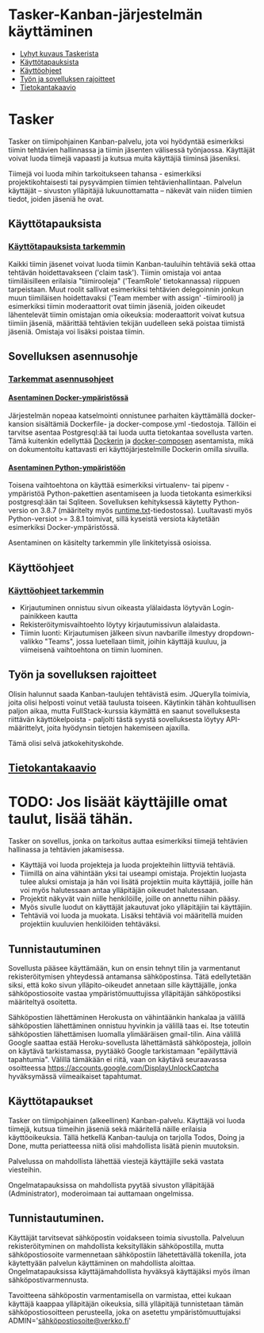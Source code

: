 Tasker-Kanban-järjestelmän käyttäminen
======================================

- [Lyhyt kuvaus Taskerista](#tasker)
- [Käyttötapauksista](#käyttötapauksista)
- [Käyttöohjeet](#käyttöohjeet)
- [Työn ja sovelluksen rajoitteet](#työn-ja-sovelluksen-rajoitteet)
- [Tietokantakaavio](#tietokantakaavio)

# Tasker

Tasker on tiimipohjainen Kanban-palvelu, jota voi hyödyntää esimerkiksi tiimin tehtävien hallinnassa ja tiimin jäsenten välisessä työnjaossa. Käyttäjät voivat luoda tiimejä vapaasti ja kutsua muita käyttäjiä tiiminsä jäseniksi. 

Tiimejä voi luoda mihin tarkoitukseen tahansa - esimerkiksi projektikohtaisesti tai pysyvämpien tiimien tehtävienhallintaan. Palvelun käyttäjät – sivuston ylläpitäjiä lukuunottamatta – näkevät vain niiden tiimien tiedot, joiden jäseniä he ovat.



## Käyttötapauksista

### [Käyttötapauksista tarkemmin](docs/käyttötapaukset.md)

Kaikki tiimin jäsenet voivat luoda tiimin Kanban-tauluihin tehtäviä sekä ottaa tehtävän hoidettavakseen ('claim task'). Tiimin omistaja voi antaa tiimiläisilleen erilaisia "tiimirooleja" ('TeamRole' tietokannassa) riippuen tarpeistaan. Muut roolit sallivat esimerkiksi tehtävien delegoinnin jonkun muun tiimiläisen hoidettavaksi ('Team member with assign' -tiimirooli) ja esimerkiksi tiimin moderaattorit ovat tiimin jäseniä, joiden oikeudet lähentelevät tiimin omistajan omia oikeuksia: moderaattorit voivat kutsua tiimiin jäseniä, määrittää tehtävien tekijän uudelleen sekä poistaa tiimistä jäseniä. Omistaja voi lisäksi poistaa tiimin.

## Sovelluksen asennusohje

### [Tarkemmat asennusohjeet](docs/asennusohje.md)

#### [Asentaminen Docker-ympäristössä](docs/asennusohje#-asentaminen-docker-ympäristössä)

Järjestelmän nopeaa katselmointi onnistunee parhaiten käyttämällä docker-kansion sisältämiä Dockerfile- ja docker-compose.yml -tiedostoja. Tällöin ei tarvitse asentaa Postgresql:ää tai luoda uutta tietokantaa sovellusta varten. Tämä kuitenkin edellyttää [Dockerin]('https://docs.docker.com/engine/install/') ja [docker-composen]('https://docs.docker.com/compose/install/') asentamista, mikä on dokumentoitu kattavasti eri käyttöjärjestelmille Dockerin omilla sivuilla.

#### [Asentaminen Python-ympäristöön](docs/asennusohje#-asentaminen-python-ympäristössä)
Toisena vaihtoehtona on käyttää esimerkiksi virtualenv- tai pipenv -ympäristöä Python-pakettien asentamiseen ja luoda tietokanta esimerkiksi postgresql:ään tai Sqliteen. Sovelluksen kehityksessä käytetty Python-versio on 3.8.7 (määritelty myös [runtime.txt]('runtime.txt')-tiedostossa). Luultavasti myös Python-versiot >= 3.8.1 toimivat, sillä kyseistä versiota käytetään esimerkiksi Docker-ympäristössä.

Asentaminen on käsitelty tarkemmin ylle linkitetyissä osioissa.

## Käyttöohjeet

### [Käyttöohjeet tarkemmin](docs/käyttöohje.md)

* Kirjautuminen onnistuu sivun oikeasta ylälaidasta löytyvän Login-painikkeen kautta
* Rekisteröitymisvaihtoehto löytyy kirjautumissivun alalaidasta.
* Tiimin luonti: Kirjautumisen jälkeen sivun navbarille ilmestyy dropdown-valikko "Teams", jossa luetellaan tiimit, joihin käyttäjä kuuluu, ja viimeisenä vaihtoehtona on tiimin luominen.

## Työn ja sovelluksen rajoitteet

Olisin halunnut saada Kanban-taulujen tehtävistä esim. JQuerylla toimivia, joita olisi helposti voinut vetää taulusta toiseen. Käytinkin tähän kohtuullisen paljon aikaa, mutta FullStack-kurssia käymättä en saanut sovelluksesta riittävän käyttökelpoista - paljolti tästä syystä sovelluksesta löytyy API-määrittelyt, joita hyödynsin tietojen hakemiseen ajaxilla.

Tämä olisi selvä jatkokehityskohde.

## [Tietokantakaavio](docs/tietokantakaavio#-tietokantakaavio)

# TODO: Jos lisäät käyttäjille omat taulut, lisää tähän.

Tasker on sovellus, jonka on tarkoitus auttaa esimerkiksi tiimejä tehtävien hallinassa ja tehtävien jakamisessa.

* Käyttäjä voi luoda projekteja ja luoda projekteihin liittyviä tehtäviä.
* Tiimillä on aina vähintään yksi tai useampi omistaja. Projektin luojasta tulee aluksi omistaja ja hän voi lisätä projektiin muita käyttäjiä, joille hän voi myös halutessaan antaa ylläpitäjän oikeudet halutessaan.
* Projektit näkyvät vain niille henkilöille, joille on annettu niihin pääsy.
* Myös sivulle luodut on käyttäjät jakautuvat joko ylläpitäjiin tai käyttäjiin.
* Tehtäviä voi luoda ja muokata. Lisäksi tehtäviä voi määritellä muiden projektiin kuuluvien henkilöiden tehtäväksi.


## Tunnistautuminen

Sovellusta pääsee käyttämään, kun on ensin tehnyt tilin ja varmentanut rekisteröitymisen yhteydessä antamansa sähköpostinsa. Tätä edellytetään siksi, että koko sivun ylläpito-oikeudet annetaan sille käyttäjälle, jonka sähköpostiosoite vastaa ympäristömuuttujissa ylläpitäjän sähköpostiksi määriteltyä osoitetta.

Sähköpostien lähettäminen Herokusta on vähintäänkin hankalaa ja välillä sähköpostien lähettäminen onnistuu hyvinkin ja välillä taas ei. Itse toteutin sähköpostien lähettämisen luomalla ylimääräisen gmail-tilin. Aina välillä Google saattaa estää Heroku-sovellusta lähettämästä sähköposteja, jolloin on käytävä tarkistamassa, pyytääkö Google tarkistamaan "epäilyttäviä tapahtumia". Välillä tämäkään ei riitä, vaan on käytävä seuraavassa osoitteessa https://accounts.google.com/DisplayUnlockCaptcha hyväksymässä viimeaikaiset tapahtumat.

## Käyttötapaukset

Tasker on tiimipohjainen (alkeellinen) Kanban-palvelu. Käyttäjä voi luoda tiimejä, kutsua tiimeihin jäseniä sekä määritellä näille erilaisia käyttöoikeuksia. Tällä hetkellä Kanban-tauluja on tarjolla Todos, Doing ja Done, mutta periatteessa niitä olisi mahdollista lisätä pienin muutoksin.

Palvelussa on mahdollista lähettää viestejä käyttäjille sekä vastata viesteihin.

Ongelmatapauksissa on mahdollista pyytää sivuston ylläpitäjää (Administrator), moderoimaan tai auttamaan ongelmissa. 

## Tunnistautuminen.

Käyttäjät tarvitsevat sähköpostin voidakseen toimia sivustolla. Palveluun rekisteröityminen on mahdollista keksitylläkin sähköpostilla, mutta sähköpostiosoite varmennetaan sähköpostiin lähetettävällä tokenilla, jota käytettyään palvelun käyttäminen on mahdollista aloittaa. Ongelmatapauksissa käyttäjämahdollista hyväksyä käyttäjäksi myös ilman sähköpostivarmennusta.

Tavoitteena sähköpostin varmentamisella on varmistaa, ettei kukaan käyttäjä kaappaa ylläpitäjän oikeuksia, sillä ylläpitäjä tunnistetaan tämän sähköpostiosoitteen perusteella, joka on asetettu ympäristömuuttujaksi ADMIN='sähköpostiosoite@verkko.fi'